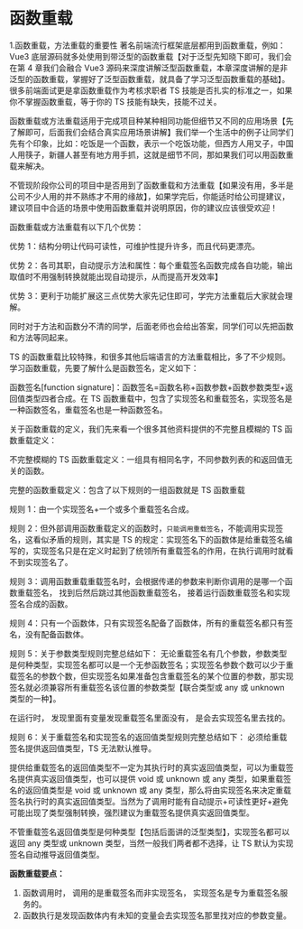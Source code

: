 # 函数重载

1.函数重载，方法重载的重要性
著名前端流行框架底层都用到函数重载，例如：Vue3 底层源码就多处使用到带泛型的函数重载【对于泛型先知晓下即可，我们会在第 4 章我们会融合 Vue3 源码来深度讲解泛型函数重载，本章深度讲解的是非泛型的函数重载，掌握好了泛型函数重载，就具备了学习泛型函数重载的基础】。很多前端面试更是拿函数重载作为考核求职者 TS 技能是否扎实的标准之一，如果你不掌握函数重载，等于你的 TS 技能有缺失，技能不过关。

函数重载或方法重载适用于完成项目种某种相同功能但细节又不同的应用场景【先了解即可，后面我们会结合真实应用场景讲解】我们举一个生活中的例子让同学们先有个印象，比如：吃饭是一个函数，表示一个吃饭功能，但西方人用叉子，中国人用筷子，新疆人甚至有地方用手抓，这就是细节不同，那如果我们可以用函数重载来解决。

不管现阶段你公司的项目中是否用到了函数重载和方法重载【如果没有用，多半是公司不少人用的并不熟练才不用的缘故】，如果学完后，你能适时给公司提建议，建议项目中合适的场景中使用函数重载并说明原因，你的建议应该很受欢迎！

函数重载或方法重载有以下几个优势：

优势 1：结构分明让代码可读性，可维护性提升许多，而且代码更漂亮。

优势 2：各司其职，自动提示方法和属性：每个重载签名函数完成各自功能，输出取值时不用强制转换就能出现自动提示，从而提高开发效率】

优势 3：更利于功能扩展这三点优势大家先记住即可，学完方法重载后大家就会理解。

同时对于方法和函数分不清的同学，后面老师也会给出答案，同学们可以先把函数和方法等同起来。

TS 的函数重载比较特殊，和很多其他后端语言的方法重载相比，多了不少规则。学习函数重载，先要了解什么是函数签名，定义如下：

函数签名[function signature]：函数签名=函数名称+函数参数+函数参数类型+返回值类型四者合成。在 TS 函数重载中，包含了实现签名和重载签名，实现签名是一种函数签名，重载签名也是一种函数签名。

关于函数重载的定义，我们先来看一个很多其他资料提供的不完整且模糊的 TS 函数重载定义：

不完整模糊的 TS 函数重载定义：一组具有相同名字，不同参数列表的和返回值无关的函数。

完整的函数重载定义：包含了以下规则的一组函数就是 TS 函数重载

规则 1：由一个实现签名+一个或多个重载签名合成。

规则 2：但外部调用函数重载定义的函数时，`只能调用重载签名`，不能调用实现签名，这看似矛盾的规则，其实是 TS 的规定：实现签名下的函数体是给重载签名编写的，实现签名只是在定义时起到了统领所有重载签名的作用，在执行调用时就看不到实现签名了。

规则 3：调用函数重载重载签名时，会根据传递的参数来判断你调用的是哪一个函数重载签名， 找到后然后跳过其他函数重载签名， 接着运行函数重载签名和实现签名合成的函数。

规则 4：只有一个函数体，只有实现签名配备了函数体，所有的重载签名都只有签名，没有配备函数体。

规则 5：关于参数类型规则完整总结如下：
无论重载签名有几个参数，参数类型是何种类型，实现签名都可以是一个无参函数签名；实现签名参数个数可以少于重载签名的参数个数，但实现签名如果准备包含重载签名的某个位置的参数，那实现签名就必须兼容所有重载签名该位置的参数类型【联合类型或 any 或 unknown 类型的一种】。

在运行时， 发现里面有变量发现重载签名里面没有， 是会去实现签名里去找的。

规则 6：关于重载签名和实现签名的返回值类型规则完整总结如下：
必须给重载签名提供返回值类型，TS 无法默认推导。

提供给重载签名的返回值类型不一定为其执行时的真实返回值类型，可以为重载签名提供真实返回值类型，也可以提供 void 或 unknown 或 any 类型，如果重载签名的返回值类型是 void 或 unknown 或 any 类型，那么将由实现签名来决定重载签名执行时的真实返回值类型。当然为了调用时能有自动提示+可读性更好+避免可能出现了类型强制转换，强烈建议为重载签名提供真实返回值类型。

不管重载签名返回值类型是何种类型【包括后面讲的泛型类型】，实现签名都可以返回 any 类型或 unknown 类型，当然一般我们两者都不选择，让 TS 默认为实现签名自动推导返回值类型。

**函数重载要点：**

1. 函数调用时， 调用的是重载签名而非实现签名， 实现签名是专为重载签名服务的。
2. 函数执行是发现函数体内有未知的变量会去实现签名那里找对应的参数变量。
